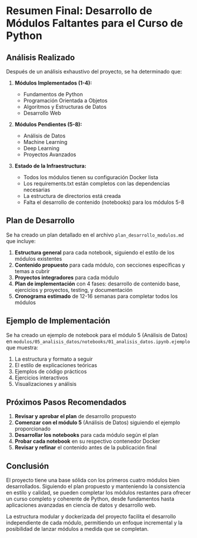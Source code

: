 # Resumen Final: Desarrollo de Módulos Faltantes para el Curso de Python

## Análisis Realizado

Después de un análisis exhaustivo del proyecto, se ha determinado que:

1. **Módulos Implementados (1-4):**
   - Fundamentos de Python
   - Programación Orientada a Objetos
   - Algoritmos y Estructuras de Datos
   - Desarrollo Web

2. **Módulos Pendientes (5-8):**
   - Análisis de Datos
   - Machine Learning
   - Deep Learning
   - Proyectos Avanzados

3. **Estado de la Infraestructura:**
   - Todos los módulos tienen su configuración Docker lista
   - Los requirements.txt están completos con las dependencias necesarias
   - La estructura de directorios está creada
   - Falta el desarrollo de contenido (notebooks) para los módulos 5-8

## Plan de Desarrollo

Se ha creado un plan detallado en el archivo `plan_desarrollo_modulos.md` que incluye:

1. **Estructura general** para cada notebook, siguiendo el estilo de los módulos existentes
2. **Contenido propuesto** para cada módulo, con secciones específicas y temas a cubrir
3. **Proyectos integradores** para cada módulo
4. **Plan de implementación** con 4 fases: desarrollo de contenido base, ejercicios y proyectos, testing, y documentación
5. **Cronograma estimado** de 12-16 semanas para completar todos los módulos

## Ejemplo de Implementación

Se ha creado un ejemplo de notebook para el módulo 5 (Análisis de Datos) en `modulos/05_analisis_datos/notebooks/01_analisis_datos.ipynb.ejemplo` que muestra:

1. La estructura y formato a seguir
2. El estilo de explicaciones teóricas
3. Ejemplos de código prácticos
4. Ejercicios interactivos
5. Visualizaciones y análisis

## Próximos Pasos Recomendados

1. **Revisar y aprobar el plan** de desarrollo propuesto
2. **Comenzar con el módulo 5** (Análisis de Datos) siguiendo el ejemplo proporcionado
3. **Desarrollar los notebooks** para cada módulo según el plan
4. **Probar cada notebook** en su respectivo contenedor Docker
5. **Revisar y refinar** el contenido antes de la publicación final

## Conclusión

El proyecto tiene una base sólida con los primeros cuatro módulos bien desarrollados. Siguiendo el plan propuesto y manteniendo la consistencia en estilo y calidad, se pueden completar los módulos restantes para ofrecer un curso completo y coherente de Python, desde fundamentos hasta aplicaciones avanzadas en ciencia de datos y desarrollo web.

La estructura modular y dockerizada del proyecto facilita el desarrollo independiente de cada módulo, permitiendo un enfoque incremental y la posibilidad de lanzar módulos a medida que se completan.